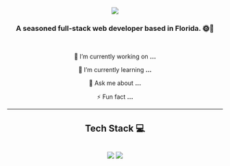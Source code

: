 <h1 align="center">
    <img src="https://readme-typing-svg.herokuapp.com/?font=Righteous&size=35&center=true&vCenter=true&width=500&height=70&duration=4000&lines=Hi+There!+👋;+I'm+Malik+Edwards!;" />
</h1>

<h3 align="center">A seasoned full-stack web developer based in Florida. 🌞🌴</h3>

<br/>

<div align="center">
 
 🔭 I’m currently working on **...**
 
 🌱 I’m currently learning **...**

💬 Ask me about **...**

⚡ Fun fact **...**

 </div>

<hr/>
 
<h2 align="center">Tech Stack 💻</h2>
<br/>
<div align="center">
    <img src="https://skillicons.dev/icons?i=html,css,boostrap,github,git,vscode" />
    <img src="https://skillicons.dev/icons?i=javascript,nodejs,mongodb,express,firebase,mysql" /><br>
</div>
